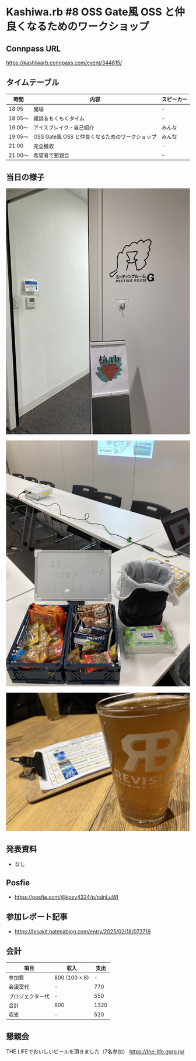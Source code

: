 # Kashiwa.rb #8 OSS Gate風 OSS と仲良くなるためのワークショップ

## Connpass URL

https://kashiwarb.connpass.com/event/344815/

## タイムテーブル

| 時間 | 内容 | スピーカー |
| --- | --- | --- |
| 18:05 | 開場 | - |
| 18:05〜	| 雑談＆もくもくタイム | - |
| 19:00〜	| アイスブレイク・自己紹介 | みんな |
| 19:05〜 | OSS Gate風 OSS と仲良くなるためのワークショップ | みんな |
| 21:00 | 完全撤収 | - |
| 21:00〜	| 希望者で懇親会 | - |

## 当日の様子

![](./photos/2025-02-17_001.jpg)

![](./photos/2025-02-17_002.jpg)

![](./photos/2025-02-17_003.jpg)


## 発表資料

- なし

## Posfie

- https://posfie.com/@kozy4324/p/ndnLuWl

## 参加レポート記事

- https://hisakit.hatenablog.com/entry/2025/02/18/073719

## 会計

| 項目 | 収入 | 支出 |
| --- | --- | --- |
| 参加費 | 800 (100 × 8) | - |
| 会議室代 | - | 770 |
| プロジェクター代 | - | 550 |
| 合計 | 800 | 1320 |
| 収支 | - | 520 |

## 懇親会

THE LIFEでおいしいビールを頂きました（7名参加）
https://the-life.gorp.jp/

